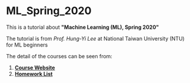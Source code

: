 # ML_Spring_2020      
This is a tutorial about **"Machine Learning (ML), Spring 2020"**

The tutorial is from *Prof. Hung-Yi Lee* at National Taiwan University (NTU) for ML beginners     
      
The detail of the courses can be seen from:
1. **[Course Website](http://speech.ee.ntu.edu.tw/~tlkagk/courses_ML20.html)**
2. **[Homework List](https://docs.google.com/spreadsheets/d/1nHixDtBX3LOWm9BwwbiC6XE9y4XAP-L_Q4dYZjKbiR8/edit#gid=0)**
